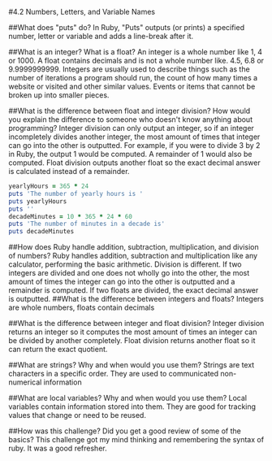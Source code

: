 #4.2 Numbers, Letters, and Variable Names

##What does "puts" do?
In Ruby, "Puts" outputs (or prints) a specified number, letter or variable and adds a line-break after it.

##What is an integer? What is a float?
An integer is a whole number like 1, 4 or 1000. A float contains decimals and is not a whole number like. 4.5, 6.8 or 9.9999999999. Integers are usually used to describe things such as the number of iterations a program should run, the count of how many times a website or visited and other similar values. Events or items that cannot be broken up into smaller pieces.

##What is the difference between float and integer division? How would you explain the difference to someone who doesn't know anything about programming?
Integer division can only output an integer, so if an integer incompletely divides another integer, the most amount of times that integer can go into the other is outputted. For example, if you were to divide 3 by 2 in Ruby, the output 1 would be computed. A remainder of 1 would also be computed. Float division outputs another float so the exact decimal answer is calculated instead of a remainder.



```ruby
yearlyHours = 365 * 24
puts 'The number of yearly hours is '
puts yearlyHours
puts ''
decadeMinutes = 10 * 365 * 24 * 60
puts 'The number of minutes in a decade is'
puts decadeMinutes
```

##How does Ruby handle addition, subtraction, multiplication, and division of numbers?
Ruby handles addition, subtraction and multiplication like any calculator, performing the basic arithmetic. Division is different. If two integers are divided and one does not wholly go into the other, the most amount of times the integer can go into the other is outputted and a remainder is computed. If two floats are divided, the exact decimal answer is outputted.
##What is the difference between integers and floats?
Integers are whole numbers, floats contain decimals

##What is the difference between integer and float division?
Integer division returns an integer so it computes the most amount of times an integer can be divided by another completely. Float division returns another float so it can return the exact quotient.

##What are strings? Why and when would you use them?
Strings are text characters in a specific order. They are used to communicated non-numerical information

##What are local variables? Why and when would you use them?
Local variables contain information stored into them. They are good for tracking values that change or need to be reused.

##How was this challenge? Did you get a good review of some of the basics?
This challenge got my mind thinking and remembering the syntax of ruby. It was a good refresher.